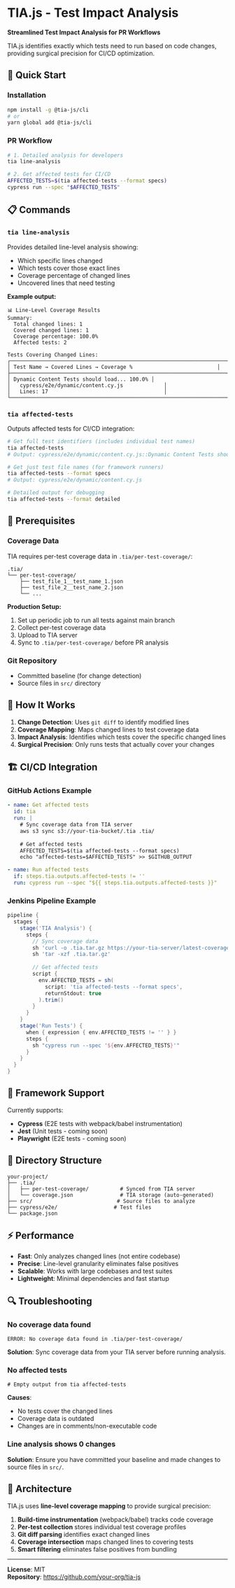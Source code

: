 # TIA.js - Test Impact Analysis

**Streamlined Test Impact Analysis for PR Workflows**

TIA.js identifies exactly which tests need to run based on code changes, providing surgical precision for CI/CD optimization.

## 🚀 Quick Start

### Installation

```bash
npm install -g @tia-js/cli
# or
yarn global add @tia-js/cli
```

### PR Workflow

```bash
# 1. Detailed analysis for developers
tia line-analysis

# 2. Get affected tests for CI/CD
AFFECTED_TESTS=$(tia affected-tests --format specs)
cypress run --spec "$AFFECTED_TESTS"
```

## 📋 Commands

### `tia line-analysis`
Provides detailed line-level analysis showing:
- Which specific lines changed
- Which tests cover those exact lines  
- Coverage percentage of changed lines
- Uncovered lines that need testing

**Example output:**
```
📊 Line-Level Coverage Results
Summary:
  Total changed lines: 1
  Covered changed lines: 1  
  Coverage percentage: 100.0%
  Affected tests: 2

Tests Covering Changed Lines:
┌─────────────────────────────────────────────────────────────────────┐
│ Test Name → Covered Lines → Coverage %                           │
├─────────────────────────────────────────────────────────────────────┤
│ Dynamic Content Tests should load... 100.0% │
│   cypress/e2e/dynamic/content.cy.js             │
│   Lines: 17                                     │
└─────────────────────────────────────────────────────────────────────┘
```

### `tia affected-tests`
Outputs affected tests for CI/CD integration:

```bash
# Get full test identifiers (includes individual test names)
tia affected-tests
# Output: cypress/e2e/dynamic/content.cy.js::Dynamic Content Tests should load...

# Get just test file names (for framework runners)
tia affected-tests --format specs  
# Output: cypress/e2e/dynamic/content.cy.js

# Detailed output for debugging
tia affected-tests --format detailed
```

## 🔧 Prerequisites

### Coverage Data
TIA requires per-test coverage data in `.tia/per-test-coverage/`:

```
.tia/
└── per-test-coverage/
    ├── test_file_1__test_name_1.json
    ├── test_file_2__test_name_2.json
    └── ...
```

**Production Setup:**
1. Set up periodic job to run all tests against main branch
2. Collect per-test coverage data  
3. Upload to TIA server
4. Sync to `.tia/per-test-coverage/` before PR analysis

### Git Repository
- Committed baseline (for change detection)
- Source files in `src/` directory

## 🎯 How It Works

1. **Change Detection**: Uses `git diff` to identify modified lines
2. **Coverage Mapping**: Maps changed lines to test coverage data
3. **Impact Analysis**: Identifies which tests cover the specific changed lines
4. **Surgical Precision**: Only runs tests that actually cover your changes

## 🏗️ CI/CD Integration

### GitHub Actions Example
```yaml
- name: Get affected tests
  id: tia
  run: |
    # Sync coverage data from TIA server
    aws s3 sync s3://your-tia-bucket/.tia .tia/
    
    # Get affected tests
    AFFECTED_TESTS=$(tia affected-tests --format specs)
    echo "affected-tests=$AFFECTED_TESTS" >> $GITHUB_OUTPUT

- name: Run affected tests
  if: steps.tia.outputs.affected-tests != ''
  run: cypress run --spec "${{ steps.tia.outputs.affected-tests }}"
```

### Jenkins Pipeline Example
```groovy
pipeline {
  stages {
    stage('TIA Analysis') {
      steps {
        // Sync coverage data
        sh 'curl -o .tia.tar.gz https://your-tia-server/latest-coverage'
        sh 'tar -xzf .tia.tar.gz'
        
        // Get affected tests
        script {
          env.AFFECTED_TESTS = sh(
            script: 'tia affected-tests --format specs',
            returnStdout: true
          ).trim()
        }
      }
    }
    stage('Run Tests') {
      when { expression { env.AFFECTED_TESTS != '' } }
      steps {
        sh "cypress run --spec '${env.AFFECTED_TESTS}'"
      }
    }
  }
}
```

## 🧪 Framework Support

Currently supports:
- **Cypress** (E2E tests with webpack/babel instrumentation)
- **Jest** (Unit tests - coming soon)
- **Playwright** (E2E tests - coming soon)

## 📁 Directory Structure

```
your-project/
├── .tia/
│   ├── per-test-coverage/          # Synced from TIA server
│   └── coverage.json               # TIA storage (auto-generated)
├── src/                           # Source files to analyze
├── cypress/e2e/                  # Test files
└── package.json
```

## ⚡ Performance

- **Fast**: Only analyzes changed lines (not entire codebase)
- **Precise**: Line-level granularity eliminates false positives
- **Scalable**: Works with large codebases and test suites
- **Lightweight**: Minimal dependencies and fast startup

## 🔍 Troubleshooting

### No coverage data found
```
ERROR: No coverage data found in .tia/per-test-coverage/
```
**Solution**: Sync coverage data from your TIA server before running analysis.

### No affected tests
```
# Empty output from tia affected-tests
```
**Causes**: 
- No tests cover the changed lines
- Coverage data is outdated
- Changes are in comments/non-executable code

### Line analysis shows 0 changes
**Solution**: Ensure you have committed your baseline and made changes to source files in `src/`.

## 📖 Architecture

TIA.js uses **line-level coverage mapping** to provide surgical precision:

1. **Build-time instrumentation** (webpack/babel) tracks code coverage
2. **Per-test collection** stores individual test coverage profiles  
3. **Git diff parsing** identifies exact changed lines
4. **Coverage intersection** maps changed lines to covering tests
5. **Smart filtering** eliminates false positives from bundling

---

**License**: MIT  
**Repository**: https://github.com/your-org/tia-js